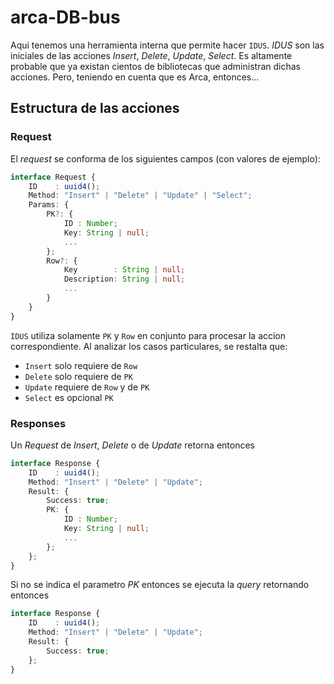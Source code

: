 
# arca-DB-bus

Aqui tenemos una herramienta interna que permite hacer `IDUS`. _IDUS_ son las iniciales de las acciones _Insert_, _Delete_, _Update_, _Select_. Es altamente probable que ya existan cientos de bibliotecas que administran dichas acciones. Pero, teniendo en cuenta que es Arca, entonces...

## Estructura de las acciones

### Request

El _request_ se conforma de los siguientes campos (con valores de ejemplo):

```ts
interface Request {
    ID    : uuid4();
    Method: "Insert" | "Delete" | "Update" | "Select";
    Params: {
        PK?: {
            ID : Number;
            Key: String | null;
            ...
        };
        Row?: {
            Key        : String | null;
            Description: String | null;
            ...
        }
    }
}
```

`IDUS` utiliza solamente `PK` y `Row` en conjunto para procesar la accion correspondiente. Al analizar los casos particulares, se restalta que:

- `Insert` solo requiere de `Row`
- `Delete` solo requiere de `PK`
- `Update` requiere de `Row` y de `PK`
- `Select` es opcional `PK`

### Responses

Un _Request_ de _Insert_, _Delete_ o de _Update_ retorna entonces

```ts
interface Response {
    ID    : uuid4();
    Method: "Insert" | "Delete" | "Update";
    Result: {
        Success: true;
        PK: {
            ID : Number;
            Key: String | null;
            ...
        };
    };
}
```

Si no se indica el parametro _PK_ entonces se ejecuta la _query_ retornando entonces

```ts
interface Response {
    ID    : uuid4();
    Method: "Insert" | "Delete" | "Update";
    Result: {
        Success: true;
    };
}
```
